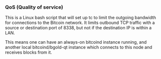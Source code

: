 ### QoS (Quality of service) ###

This is a Linux bash script that will set up tc to limit the outgoing bandwidth for connections to the Bitcoin network. It limits outbound TCP traffic with a source or destination port of 8338, but not if the destination IP is within a LAN.

This means one can have an always-on bitcoind instance running, and another local bitcoind/bgold-qt instance which connects to this node and receives blocks from it.
